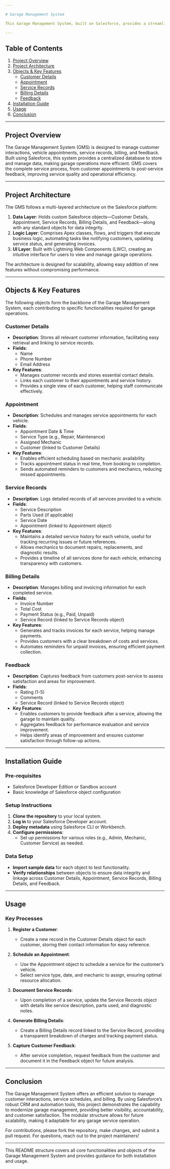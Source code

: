 ```yaml
---

# Garage Management System

This Garage Management System, built on Salesforce, provides a streamlined solution for managing customer data, vehicle service records, billing, and feedback within a vehicle service garage. The project efficiently organizes customer information, schedules appointments, tracks service records, and handles billing, ensuring a seamless experience for garage managers, customers, and mechanics alike.

---
```


## Table of Contents

1. [Project Overview](#project-overview)
2. [Project Architecture](#project-architecture)
3. [Objects & Key Features](#objects--key-features)
   - [Customer Details](#customer-details)
   - [Appointment](#appointment)
   - [Service Records](#service-records)
   - [Billing Details](#billing-details)
   - [Feedback](#feedback)
4. [Installation Guide](#installation-guide)
5. [Usage](#usage)
6. [Conclusion](#conclusion)

---

## Project Overview

The Garage Management System (GMS) is designed to manage customer interactions, vehicle appointments, service records, billing, and feedback. Built using Salesforce, this system provides a centralized database to store and manage data, making garage operations more efficient. GMS covers the complete service process, from customer appointments to post-service feedback, improving service quality and operational efficiency.

---

## Project Architecture

The GMS follows a multi-layered architecture on the Salesforce platform:

1. **Data Layer**: Holds custom Salesforce objects—Customer Details, Appointment, Service Records, Billing Details, and Feedback—along with any standard objects for data integrity.
2. **Logic Layer**: Comprises Apex classes, flows, and triggers that execute business logic, automating tasks like notifying customers, updating service status, and generating invoices.
3. **UI Layer**: Built with Lightning Web Components (LWC), creating an intuitive interface for users to view and manage garage operations.

The architecture is designed for scalability, allowing easy addition of new features without compromising performance.

---

## Objects & Key Features

The following objects form the backbone of the Garage Management System, each contributing to specific functionalities required for garage operations.

### Customer Details

- **Description**: Stores all relevant customer information, facilitating easy retrieval and linking to service records.
- **Fields**:
  - Name
  - Phone Number
  - Email Address
- **Key Features**:
  - Manages customer records and stores essential contact details.
  - Links each customer to their appointments and service history.
  - Provides a single view of each customer, helping staff communicate effectively.

### Appointment

- **Description**: Schedules and manages service appointments for each vehicle.
- **Fields**:
  - Appointment Date & Time
  - Service Type (e.g., Repair, Maintenance)
  - Assigned Mechanic
  - Customer (linked to Customer Details)
- **Key Features**:
  - Enables efficient scheduling based on mechanic availability.
  - Tracks appointment status in real time, from booking to completion.
  - Sends automated reminders to customers and mechanics, reducing missed appointments.

### Service Records

- **Description**: Logs detailed records of all services provided to a vehicle.
- **Fields**:
  - Service Description
  - Parts Used (if applicable)
  - Service Date
  - Appointment (linked to Appointment object)
- **Key Features**:
  - Maintains a detailed service history for each vehicle, useful for tracking recurring issues or future references.
  - Allows mechanics to document repairs, replacements, and diagnostic results.
  - Provides a timeline of all services done for each vehicle, enhancing transparency with customers.

### Billing Details

- **Description**: Manages billing and invoicing information for each completed service.
- **Fields**:
  - Invoice Number
  - Total Cost
  - Payment Status (e.g., Paid, Unpaid)
  - Service Record (linked to Service Records object)
- **Key Features**:
  - Generates and tracks invoices for each service, helping manage payments.
  - Provides customers with a clear breakdown of costs and services.
  - Automates reminders for unpaid invoices, ensuring efficient payment collection.

### Feedback

- **Description**: Captures feedback from customers post-service to assess satisfaction and areas for improvement.
- **Fields**:
  - Rating (1-5)
  - Comments
  - Service Record (linked to Service Records object)
- **Key Features**:
  - Enables customers to provide feedback after a service, allowing the garage to maintain quality.
  - Aggregates feedback for performance evaluation and service improvement.
  - Helps identify areas of improvement and ensures customer satisfaction through follow-up actions.

---

## Installation Guide

### Pre-requisites

- Salesforce Developer Edition or Sandbox account
- Basic knowledge of Salesforce object configuration

### Setup Instructions

1. **Clone the repository** to your local system.
2. **Log in** to your Salesforce Developer account.
3. **Deploy metadata** using Salesforce CLI or Workbench.
4. **Configure permissions**:
   - Set up permissions for various roles (e.g., Admin, Mechanic, Customer Service) as needed.

### Data Setup

- **Import sample data** for each object to test functionality.
- **Verify relationships** between objects to ensure data integrity and linkage across Customer Details, Appointment, Service Records, Billing Details, and Feedback.

---

## Usage

### Key Processes

1. **Register a Customer**:
   - Create a new record in the Customer Details object for each customer, storing their contact information for easy reference.

2. **Schedule an Appointment**:
   - Use the Appointment object to schedule a service for the customer’s vehicle.
   - Select service type, date, and mechanic to assign, ensuring optimal resource allocation.

3. **Document Service Records**:
   - Upon completion of a service, update the Service Records object with details like service description, parts used, and diagnostic notes.

4. **Generate Billing Details**:
   - Create a Billing Details record linked to the Service Record, providing a transparent breakdown of charges and tracking payment status.

5. **Capture Customer Feedback**:
   - After service completion, request feedback from the customer and document it in the Feedback object for future analysis.

---

## Conclusion

The Garage Management System offers an efficient solution to manage customer interactions, service schedules, and billing. By using Salesforce’s robust CRM and automation tools, this project demonstrates the capability to modernize garage management, providing better visibility, accountability, and customer satisfaction. The modular structure allows for future scalability, making it adaptable for any garage service operation.

For contributions, please fork the repository, make changes, and submit a pull request. For questions, reach out to the project maintainers!

--- 

This README structure covers all core functionalities and objects of the Garage Management System and provides guidance for both installation and usage.

